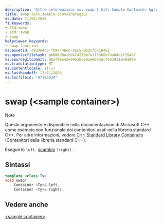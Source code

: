 ```yaml
---
description: 'Altre informazioni su: swap ( &lt; Sample Container &gt; )'
title: swap (&lt;sample container&gt;)
ms.date: 11/04/2016
f1_keywords:
- std.swap
- std::swap
- swap
helpviewer_keywords:
- swap function
ms.assetid: d8dd6436-fb97-46ed-bec5-052cfd710462
ms.openlocfilehash: a0086d8acbb4742f3e7a1f5360e7ba84d2f15ab7
ms.sourcegitcommit: d6af41e42699628c3e2e6063ec7b03931a49a098
ms.translationtype: MT
ms.contentlocale: it-IT
ms.lasthandoff: 12/11/2020
ms.locfileid: "97183334"
---
```

# <a name="swap-ltsample-containergt"></a>swap (&lt;sample container&gt;)

> [!NOTE]
> Questo argomento è disponibile nella documentazione di Microsoft C++ come esempio non funzionale dei contenitori usati nella libreria standard C++. Per altre informazioni, vedere [C++ Standard Library Containers](../standard-library/stl-containers.md) (Contenitori della libreria standard C++).

Esegue lo `left.` [scambio](../standard-library/container-class-swap.md) `(right)` .

## <a name="syntax"></a>Sintassi

```cpp
template <class Ty>
void swap(
    Container <Ty>& left,
    Container <Ty>& right);
```

## <a name="see-also"></a>Vedere anche

[\<sample container>](../standard-library/sample-container.md)
